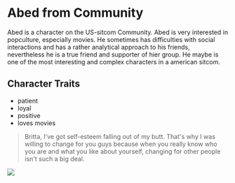 # Abed from Community
Abed is a character on the US-sitcom Community. Abed is very interested in popculture, especially movies. He sometimes has difficulties with social interactions and has a rather analytical approach to his friends, nevertheless he is a true friend and supporter of hier group. He maybe is one of the most interesting and complex characters in a american sitcom. 
## Character Traits
* patient
* loyal
* positive
* loves movies
> Britta, I've got self-esteem falling out of my butt. That's why I was willing to change for you guys because when you 
> really know who you are and what you like about yourself, changing for other people isn't such a big deal.


<img src="https://de.wikipedia.org/wiki/Community_(Fernsehserie)#/media/Datei:Community_cast_at_SDCC_2012_2.jpg"/>
